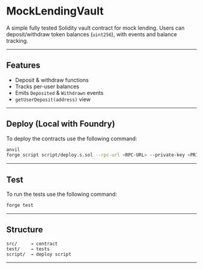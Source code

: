 # MockLendingVault

A simple fully tested Solidity vault contract for mock lending. Users can deposit/withdraw token balances (`uint256`), with events and balance tracking.

---

##  Features

- Deposit & withdraw functions  
- Tracks per-user balances  
- Emits `Deposited` & `Withdrawn` events  
- `getUserDeposit(address)` view

---

##  Deploy (Local with Foundry)
To deploy the contracts use the following command:
```bash
anvil
forge script script/deploy.s.sol --rpc-url <RPC-URL> --private-key <PRIVATE-KEY> --broadcast
```

---

##  Test
To run the tests use the following command:
```bash
forge test
```

---

##  Structure

```
src/     → contract
test/    → tests
script/  → deploy script
```

---


